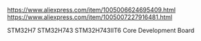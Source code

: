 https://www.aliexpress.com/item/1005006624695409.html
https://www.aliexpress.com/item/1005007227916481.html

STM32H7 STM32H743 STM32H743IIT6 Core Development Board
